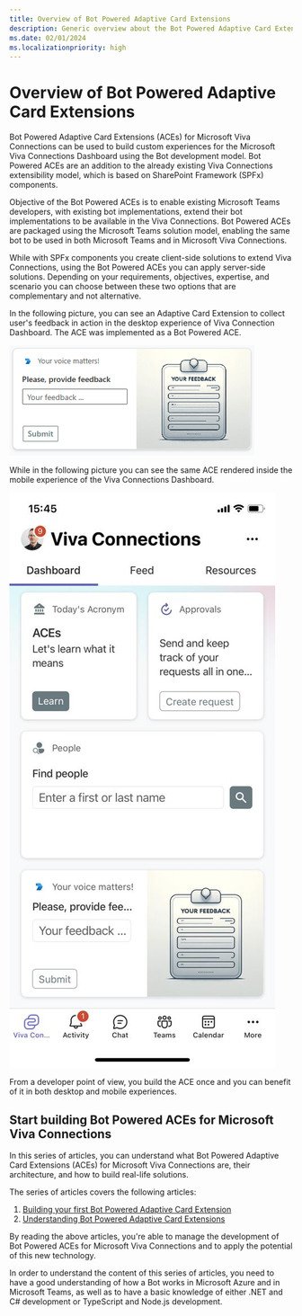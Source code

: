 ```yaml
---
title: Overview of Bot Powered Adaptive Card Extensions
description: Generic overview about the Bot Powered Adaptive Card Extensions
ms.date: 02/01/2024
ms.localizationpriority: high
---
```

# Overview of Bot Powered Adaptive Card Extensions

Bot Powered Adaptive Card Extensions (ACEs) for Microsoft Viva Connections can be used to build custom experiences for the  Microsoft Viva Connections Dashboard using the Bot development model. Bot Powered ACEs are an addition to the already existing Viva Connections extensibility model, which is based on SharePoint Framework (SPFx) components.

Objective of the Bot Powered ACEs is to enable existing Microsoft Teams developers, with existing bot implementations, extend their bot implementations to be available in the Viva Connections. Bot Powered ACEs are packaged using the Microsoft Teams solution model, enabling the same bot to be used in both Microsoft Teams and in Microsoft Viva Connections.

While with SPFx components you create client-side solutions to extend Viva Connections, using the Bot Powered ACEs you can apply server-side solutions. Depending on your requirements, objectives, expertise, and scenario you can choose between these two options that are complementary and not alternative.

In the following picture, you can see an Adaptive Card Extension to collect user's feedback in action in the desktop experience of Viva Connection Dashboard. The ACE was implemented as a Bot Powered ACE.

![An Adaptive Card Extension with a textbox to collect user's feedback and a button to submit the feedback.](./images/Bot-Powered-ACE-Collect-Feedback-UI-Desktop-01.png)

While in the following picture you can see the same ACE rendered inside the mobile experience of the Viva Connections Dashboard.

![The mobile Viva Connections Dashboard with some Adaptive Card Extensions, including one to collect user's feedback with a textbox and a button to submit the feedback.](./images/Bot-Powered-ACE-Collect-Feedback-UI-Mobile-01.jpg)

From a developer point of view, you build the ACE once and you can benefit of it in both desktop and mobile experiences.

## Start building Bot Powered ACEs for Microsoft Viva Connections

In this series of articles, you can understand what Bot Powered Adaptive Card Extensions (ACEs) for Microsoft Viva Connections are, their architecture, and how to build real-life solutions.

The series of articles covers the following articles:

1. [Building your first Bot Powered Adaptive Card Extension](./Building-Your-First-Bot-Powered-ACE.md)
1. [Understanding Bot Powered Adaptive Card Extensions](Understanding-Bot-Powered-ACEs.md)

By reading the above articles, you're able to manage the development of Bot Powered ACEs for Microsoft Viva Connections and to apply the potential of this new technology.

In order to understand the content of this series of articles, you need to have a good understanding of how a Bot works in Microsoft Azure and in Microsoft Teams, as well as to have a basic knowledge of either .NET and C# development or TypeScript and Node.js development.
